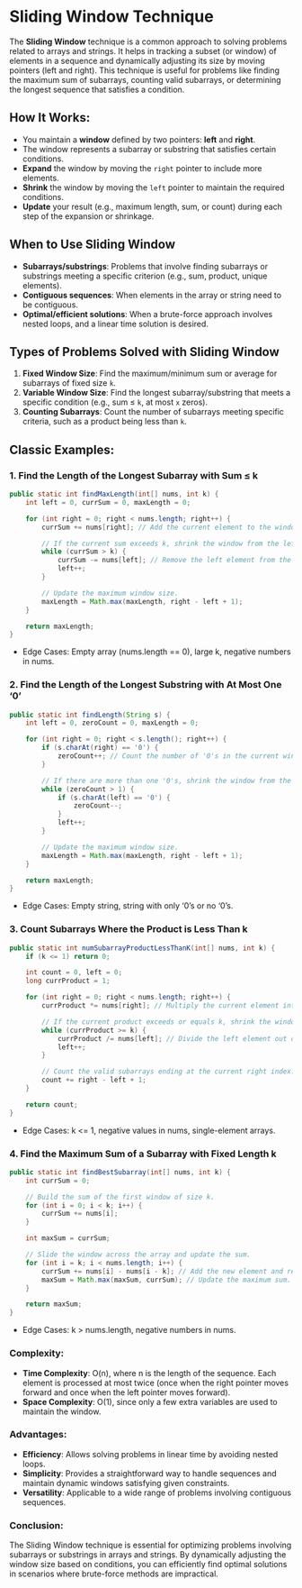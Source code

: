 # Sliding Window Technique

The **Sliding Window** technique is a common approach to solving problems related to arrays and strings. It helps in
tracking a subset (or window) of elements in a sequence and dynamically adjusting its size by moving pointers (left and
right). This technique is useful for problems like finding the maximum sum of subarrays, counting valid subarrays, or
determining the longest sequence that satisfies a condition.

## How It Works:

- You maintain a **window** defined by two pointers: **left** and **right**.
- The window represents a subarray or substring that satisfies certain conditions.
- **Expand** the window by moving the `right` pointer to include more elements.
- **Shrink** the window by moving the `left` pointer to maintain the required conditions.
- **Update** your result (e.g., maximum length, sum, or count) during each step of the expansion or shrinkage.

## When to Use Sliding Window

- **Subarrays/substrings**: Problems that involve finding subarrays or substrings meeting a specific criterion (e.g.,
  sum, product, unique elements).
- **Contiguous sequences**: When elements in the array or string need to be contiguous.
- **Optimal/efficient solutions**: When a brute-force approach involves nested loops, and a linear time solution is
  desired.

## Types of Problems Solved with Sliding Window

1. **Fixed Window Size**: Find the maximum/minimum sum or average for subarrays of fixed size `k`.
2. **Variable Window Size**: Find the longest subarray/substring that meets a specific condition (e.g., sum ≤ `k`, at
   most `x` zeros).
3. **Counting Subarrays**: Count the number of subarrays meeting specific criteria, such as a product being less than
   `k`.

## Classic Examples:

### 1. Find the Length of the Longest Subarray with Sum ≤ k

```java
public static int findMaxLength(int[] nums, int k) {
    int left = 0, currSum = 0, maxLength = 0;

    for (int right = 0; right < nums.length; right++) {
        currSum += nums[right]; // Add the current element to the window sum.

        // If the current sum exceeds k, shrink the window from the left.
        while (currSum > k) {
            currSum -= nums[left]; // Remove the left element from the window sum.
            left++;
        }

        // Update the maximum window size.
        maxLength = Math.max(maxLength, right - left + 1);
    }

    return maxLength;
}
```

* Edge Cases: Empty array (nums.length == 0), large k, negative numbers in nums.

### 2. Find the Length of the Longest Substring with At Most One ‘0’

```java
public static int findLength(String s) {
    int left = 0, zeroCount = 0, maxLength = 0;

    for (int right = 0; right < s.length(); right++) {
        if (s.charAt(right) == '0') {
            zeroCount++; // Count the number of '0's in the current window.
        }

        // If there are more than one '0's, shrink the window from the left.
        while (zeroCount > 1) {
            if (s.charAt(left) == '0') {
                zeroCount--;
            }
            left++;
        }

        // Update the maximum window size.
        maxLength = Math.max(maxLength, right - left + 1);
    }

    return maxLength;
}
```

* Edge Cases: Empty string, string with only ‘0’s or no ‘0’s.

### 3. Count Subarrays Where the Product is Less Than k

```java
public static int numSubarrayProductLessThanK(int[] nums, int k) {
    if (k <= 1) return 0;

    int count = 0, left = 0;
    long currProduct = 1;

    for (int right = 0; right < nums.length; right++) {
        currProduct *= nums[right]; // Multiply the current element into the window product.

        // If the current product exceeds or equals k, shrink the window from the left.
        while (currProduct >= k) {
            currProduct /= nums[left]; // Divide the left element out of the window product.
            left++;
        }

        // Count the valid subarrays ending at the current right index.
        count += right - left + 1;
    }

    return count;
}
```

* Edge Cases: k <= 1, negative values in nums, single-element arrays.

### 4. Find the Maximum Sum of a Subarray with Fixed Length k

```java
public static int findBestSubarray(int[] nums, int k) {
    int currSum = 0;

    // Build the sum of the first window of size k.
    for (int i = 0; i < k; i++) {
        currSum += nums[i];
    }

    int maxSum = currSum;

    // Slide the window across the array and update the sum.
    for (int i = k; i < nums.length; i++) {
        currSum += nums[i] - nums[i - k]; // Add the new element and remove the old one from the sum.
        maxSum = Math.max(maxSum, currSum); // Update the maximum sum.
    }

    return maxSum;
}
```

* Edge Cases: k > nums.length, negative numbers in nums.

### Complexity:

* **Time Complexity**: O(n), where n is the length of the sequence. Each element is processed at most twice (once when
  the right
  pointer moves forward and once when the left pointer moves forward).
* **Space Complexity**: O(1), since only a few extra variables are used to maintain the window.

### Advantages:

* **Efficiency**: Allows solving problems in linear time by avoiding nested loops.
* **Simplicity**: Provides a straightforward way to handle sequences and maintain dynamic windows satisfying given
  constraints.
* **Versatility**: Applicable to a wide range of problems involving contiguous sequences.

### Conclusion:

The Sliding Window technique is essential for optimizing problems involving subarrays or substrings in arrays and
strings. By dynamically adjusting the window size based on conditions, you can efficiently find optimal solutions in
scenarios where brute-force methods are impractical.

